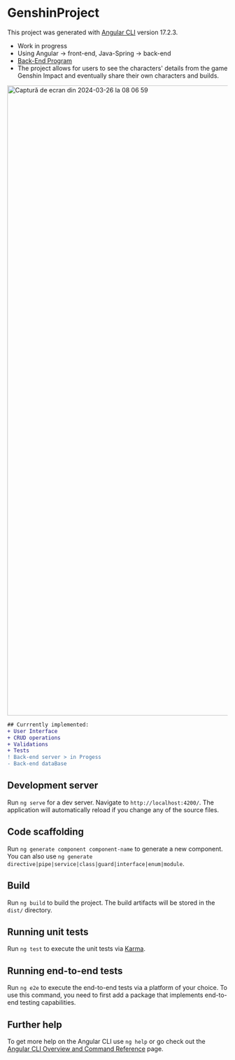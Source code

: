 # GenshinProject

This project was generated with [Angular CLI](https://github.com/angular/angular-cli) version 17.2.3.

* Work in progress
* Using Angular -> front-end, Java-Spring -> back-end
* [Back-End Program](https://github.com/NikAlien/GenshinProject_Back-End)
* The project allows for users to see the characters' details from the game Genshin Impact and eventually share their own characters and builds. 
<img width="1440" alt="Captură de ecran din 2024-03-26 la 08 06 59" src="https://github.com/NikAlien/GenshinProject/assets/115424518/097c5c08-8f23-431b-94d7-6397dd3f5291">

```diff
## Currrently implemented:
+ User Interface
+ CRUD operations
+ Validations
+ Tests
! Back-end server > in Progess
- Back-end dataBase
```

## Development server

Run `ng serve` for a dev server. Navigate to `http://localhost:4200/`. The application will automatically reload if you change any of the source files.

## Code scaffolding

Run `ng generate component component-name` to generate a new component. You can also use `ng generate directive|pipe|service|class|guard|interface|enum|module`.

## Build

Run `ng build` to build the project. The build artifacts will be stored in the `dist/` directory.

## Running unit tests

Run `ng test` to execute the unit tests via [Karma](https://karma-runner.github.io).

## Running end-to-end tests

Run `ng e2e` to execute the end-to-end tests via a platform of your choice. To use this command, you need to first add a package that implements end-to-end testing capabilities.

## Further help

To get more help on the Angular CLI use `ng help` or go check out the [Angular CLI Overview and Command Reference](https://angular.io/cli) page.
